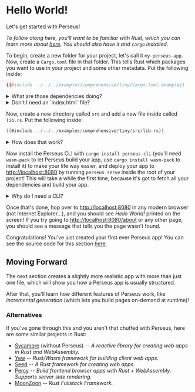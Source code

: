 # Hello World!

Let's get started with Perseus!

_To follow along here, you'll want to be familiar with Rust, which you can learn more about [here](https://rust-lang.org). You should also have it and `cargo` installed._

To begin, create a new folder for your project, let's call it `my-perseus-app`. Now, create a `Cargo.toml` file in that folder. This tells Rust which packages you want to use in your project and some other metadata. Put the following inside:

```toml
{{#include ../../../examples/comprehensive/tiny/Cargo.toml.example}}
```

<details>
<summary>What are those dependencies doing?</summary>

-   `perseus` -- the core module for Perseus
-   [`sycamore`](https://github.com/sycamore-rs/sycamore) -- the amazing system on which Perseus is built, this allows you to write reactive web apps in Rust

Note that we've set these dependencies up so that they'll automatically update _patch versions_, which means we'll get bug fixes automatically, but we won't get any updates that will break our app!

</details>

<details>
<summary>Don't I need an `index.html` file?</summary>

With versions of Perseus before v0.3.4, an `index.html` file was required for Perseus to know how to display in your users' browsers, however, this is no longer required, as Perseus now has a default *index view* built in, with the option to provide your own through either `index.html` or Sycamore code!

For the requirements of any index views you create, see below.

</details>

Now, create a new directory called `src` and add a new file inside called `lib.rs`. Put the following inside:

```rust
{{#include ../../../examples/comprehensive/tiny/src/lib.rs}}
```

<details>
<summary>How does that work?</summary>

First, we import some things that'll be useful:

-   `perseus::{Html, PerseusApp, Template}` -- the `Html` trait, which lets your code be generic so that it can be rendered on either the server or in a browser (you'll see this throughout Sycamore code written for Perseus); the `PerseusApp` `struct`, which is how you represent a Perseus app; the `Template` `struct`, which represents a *template* in Perseus (which can create pages, as you'll soon learn -- this is the fundamental unit of Perseus)
-   `sycamore::view` -- Sycamore's `view!` macro, which lets you write HTML-like code in Rust

Perseus used to use a macro called `define_app!` to define your app, though this has since been deprecated and replaced with a more modern builder `struct`, which has methods that you can use to add extra features to your app (like internationalization). This is `PerseusApp`, and here, we're just adding one template with the `.template()` call (which you'll run each time you want to add a new template to your app). Here, we create a very simple template called `index`, a special template name that will bind this template to the root of your app, this will be the landing page. We then define the view code for this template with the `.template()` method on the `Template` `struct`, to which we provide a simple closure that returns a Sycamore `view!`, which just renders an HTML paragraph element (`<p>Hello World!</p>` in usual HTML markup). Usually, we'd provide a fully-fledged function here that can do many more things (like access global state stores), but for now we'll keep things nice and simple.

In most apps, the main things you'll define on `PerseusApp` are `Template`s, though, when you move to production, you'll also want to define `ErrorPages`, which tell Perseus what to do if your app reaches a nonexistent page (a 404 not found error) or similar. For rapid development though, Perseus provides a series of prebuilt error pages (but if you try to use these implicitly in production, you'll get an error message).

Also notice that we define this `PerseusApp` in a function called `main`, but you can call this anything you like, as long as you put `#[perseus::main]` before it, which turns it into something Perseus can expect (specifically, a special function named `__perseus_entrypoint`).

</details>

Now install the Perseus CLI with `cargo install perseus-cli` (you'll need `wasm-pack` to let Perseus build your app, use `cargo install wasm-pack` to install it) to make your life way easier, and deploy your app to <http://localhost:8080> by running `perseus serve` inside the root of your project! This will take a while the first time, because it's got to fetch all your dependencies and build your app.

<details>
<summary>Why do I need a CLI?</summary>

Perseus is a _very_ complex system, and, if you had to write all that complexity yourself, that _Hello World!_ example would be more like 1200 lines of code than 12! The CLI lets you abstract away all that complexity into a directory that you might have noticed appear called `.perseus/`. If you take a look inside, you'll actually find three crates (Rust packages): one for your app, another for the server that serves your app, and another for the builder that builds your app. These are what actually run your app, and they import the code you've written. They interface with the `PerseusApp` you define to make all this work.

When you run `perseus serve`, the `.perseus/` directory is created and added to your `.gitignore`, and then three stages occur in parallel (they're shown in your terminal):

-   _🔨 Generating your app_ -- here, your app is built to a series of static files in `.perseus/dist/static`, which makes your app lightning-fast (your app's pages are ready before it's even been deployed, which is called _static site generation_, or SSG)
-   _🏗️ Building your app to Wasm_ -- here, your app is built to [WebAssembly](https://webassembly.org), which is what lets a low-level programming language like Rust run in the browser
-   _📡 Building server_ -- here, Perseus builds its internal server based on your code, and prepares to serve your app (note that an app this simple can actually use [static exporting](:reference/exporting), but we'll deal with that later)

The first time you run this command, it can take quite a while to get everything ready, but after that it'll be really fast. And, if you haven't changed any code (_at all_) since you last ran it, you can run `perseus serve --no-build` to run the server basically instantaneously.

</details>

Once that's done, hop over to <http://localhost:8080> in any modern browser (not Internet Explorer...), and you should see _Hello World!_ printed on the screen! If you try going to <http://localhost:8080/about> or any other page, you should see a message that tells you the page wasn't found.

Congratulations! You've just created your first ever Perseus app! You can see the source code for this section [here](https://github.com/arctic-hen7/perseus/tree/main/examples/comprehensive/tiny).

## Moving Forward

The next section creates a slightly more realistic app with more than just one file, which will show you how a Perseus app is usually structured.

After that, you'll learn how different features of Perseus work, like _incremental generation_ (which lets you build pages on-demand at runtime)!

### Alternatives

If you've gone through this and you aren't that chuffed with Perseus, here are some similar projects in Rust:

-   [Sycamore](https://github.com/sycamore-rs/sycamore) (without Perseus) -- _A reactive library for creating web apps in Rust and WebAssembly._
-   [Yew](https://github.com/yewstack/yew) -- _Rust/Wasm framework for building client web apps._
-   [Seed](https://github.com/seed-rs/seed) -- _A Rust framework for creating web apps._
-   [Percy](https://github.com/chinedufn/percy) -- _Build frontend browser apps with Rust + WebAssembly. Supports server side rendering._
-   [MoonZoon](https://github.com/MoonZoon/MoonZoon) -- _Rust Fullstack Framework._
